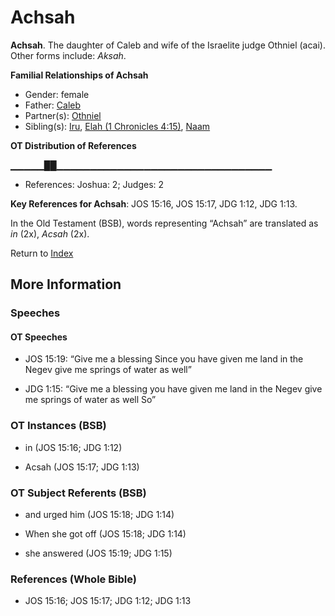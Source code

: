 # Achsah
**Achsah**. 
The daughter of Caleb and wife of the Israelite judge Othniel (acai). 
Other forms include: 
*Aksah*. 




**Familial Relationships of Achsah**


* Gender: female
* Father: [Caleb](Caleb.md)
* Partner(s): [Othniel](Othniel.md)
* Sibling(s): [Iru](Iru.md), [Elah (1 Chronicles 4:15)](Elah.4.md), [Naam](Naam.md)


**OT Distribution of References**

▁▁▁▁▁██▁▁▁▁▁▁▁▁▁▁▁▁▁▁▁▁▁▁▁▁▁▁▁▁▁▁▁▁▁▁▁▁
* References: Joshua: 2; Judges: 2



**Key References for Achsah**: 
JOS 15:16, JOS 15:17, JDG 1:12, JDG 1:13. 


In the Old Testament (BSB), words representing “Achsah” are translated as 
*in* (2x), *Acsah* (2x). 




Return to [Index](00-Index.md)

## More Information

### Speeches

#### OT Speeches

* JOS 15:19: “Give me a blessing Since you have given me land in the Negev give me springs of water as well”

* JDG 1:15: “Give me a blessing you have given me land in the Negev give me springs of water as well So”

### OT Instances (BSB)

* in (JOS 15:16; JDG 1:12)

* Acsah (JOS 15:17; JDG 1:13)



### OT Subject Referents (BSB)

* and urged him (JOS 15:18; JDG 1:14)

* When she got off (JOS 15:18; JDG 1:14)

* she answered (JOS 15:19; JDG 1:15)



### References (Whole Bible)

* JOS 15:16; JOS 15:17; JDG 1:12; JDG 1:13



